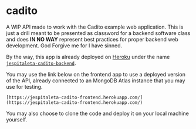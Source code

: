 # cadito

A WIP API made to work with the Cadito example web application. This is just a drill meant to be presented as classword for a backend software class and does **IN NO WAY** represent best practices for proper backend web development.
God Forgive me for I have sinned.

By the way, this app is already deployed on [Heroku](https://heroku.com/) under the name [`jespitaleta-cadito-backend`](https://jespitaleta-cadito-backend.herokuapp.com/).

You may use the link below on the frontend app to use a deployed version of the API, already connected to an MongoDB Atlas instance that you may use for testing.

    [https://jespitaleta-cadito-frontend.herokuapp.com/](https://jespitaleta-cadito-frontend.herokuapp.com/)

You may also choose to clone the code and deploy it on your local machine yourself.
